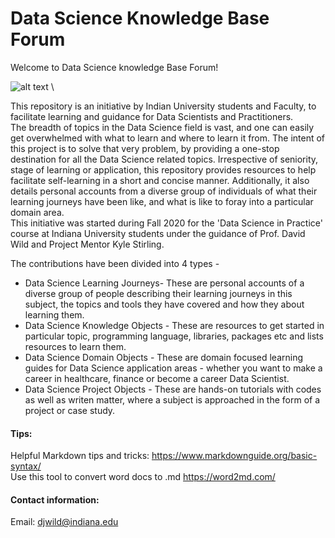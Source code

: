 # Data Science Knowledge Base Forum
Welcome to Data Science knowledge Base Forum!

![alt text](/Images/DataScience.jpg) \

This repository is an initiative by Indian University students and Faculty, to facilitate learning and guidance for Data Scientists and Practitioners. \
The breadth of topics in the Data Science field is vast, and one can easily get overwhelmed with what to learn and where to learn it from. The intent of this project is to solve that very problem, by providing a one-stop destination for all the Data Science related topics. Irrespective of seniority, stage of learning or application, this repository provides resources to help facilitate self-learning in a short and concise manner. Additionally, it also details personal accounts from a diverse group of individuals of what their learning journeys have been like, and what is like to foray into a particular domain area.\
This initiative was started during Fall 2020 for the 'Data Science in Practice' course at Indiana University students under the guidance of Prof. David Wild and Project Mentor Kyle Stirling.

The contributions have been divided into 4 types - 

* Data Science Learning Journeys- These are personal accounts of a diverse group of people describing their learning journeys in this subject, the topics and tools they have covered and how they about learning them.
* Data Science Knowledge Objects - These are resources to get started in particular topic, programming language, libraries, packages etc and lists resources to learn them.
* Data Science Domain Objects - These are domain focused learning guides for Data Science application areas - whether you want to make a career in healthcare, finance or become a career Data Scientist.
* Data Science Project Objects - These are hands-on tutorials with codes as well as writen matter, where a subject is approached in the form of a project or case study.

#### Tips:

Helpful Markdown tips and tricks: https://www.markdownguide.org/basic-syntax/  
Use this tool to convert word docs to .md https://word2md.com/

#### Contact information:  
Email: djwild@indiana.edu
